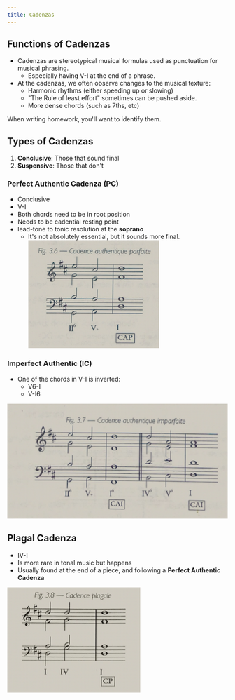 ```yaml
---
title: Cadenzas
---
```


## Functions of Cadenzas

- Cadenzas are stereotypical musical formulas used as punctuation for musical phrasing.
	- Especially having V-I at the end of a phrase.
- At the cadenzas, we often observe changes to the musical texture:
	- Harmonic rhythms (either speeding up or slowing)
	- "The Rule of least effort" sometimes can be pushed aside.
	- More dense chords (such as 7ths, etc)

When writing homework, you'll want to identify them.

## Types of Cadenzas

1. **Conclusive**: Those that sound final
2. **Suspensive**: Those that don't

### Perfect Authentic Cadenza (PC)

- Conclusive
- V-I
- Both chords need to be in root position
- Needs to be cadential resting point
- lead-tone to tonic resolution at the **soprano**
	- It's not absolutely essential, but it sounds more final.
![](../../../../assets/perfect-cadenza.png)

### Imperfect Authentic (IC)

- One of the chords in V-I is inverted:
	- V6-I
	- V-I6

![](../../../../assets/imperfect-cadenza.png)

## Plagal Cadenza

- IV-I
- Is more rare in tonal music but happens
- Usually found at the end of a piece, and following a **Perfect Authentic Cadenza**

![](../../../../assets/plagal-cadenza.png)
